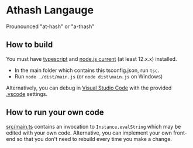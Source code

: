 # Athash Langauge

Prounounced "at-hash" or "a-thash"

## How to build

You must have [typescript](http://www.typescriptlang.org/) and [node.js current](https://nodejs.org/) (at least 12.x.x) installed.

* In the main folder which contains this tsconfig.json, run `tsc`.
* Run `node ./dist/main.js` (or `node dist\main.js` on Windows)

Alternatively, you can debug in [Visual Studio Code](https://code.visualstudio.com/) with the provided [.vscode](.vscode) settings.

## How to run your own code

[src/main.ts](src/main.ts) contains an invocation to `Instance.evalString` which may be edited with your own code. Alternative, you can implement your own front-end so that you don't need to rebuild every time you make a change.